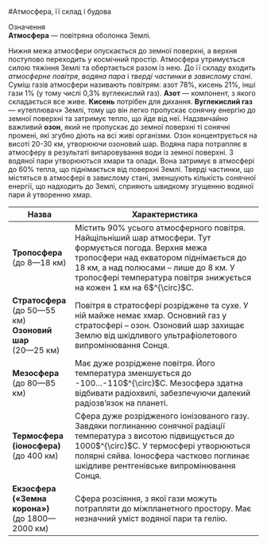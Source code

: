 #Атмосфера, її склад i будова

<div class="eoz-wrap">
<span class="eoz">Означення</span>
<div class="eoz-text">
<b>Атмосфера</b> — повiтряна оболонка Землi.
</div>
</div>

Нижня межа атмосфери опускається до земної поверхні, а верхня поступово
переходить у космічний простір. Атмосфера утримується силою тяжіння
Землі та обертається разом із нею. До її складу входить *атмосферне повітря*, *водяна пара* і *тверді частинки в завислому стані*. Суміш
газів атмосфери називають повітрям: азот 78%, кисень 21%, інші гази 1%
(у тому числі 0,3% вуглекислий газ). **Азот** — компонент, з якого
складається все живе. **Кисень** потрібен для дихання. **Вуглекислий газ** — «утеплювач» Землі, тому що він легко пропускає сонячну енергію
до земної поверхні та затримує тепло, що йде від неї. Надзвичайно
важливий **озон**, який не пропускає до земної поверхні ті сонячні
промені, які згубно діють на всі живі організми. Озон концентрується на
висоті 20-30 км, утворюючи озоновий шар. Водяна пара потрапляє в
атмосферу в результаті випаровування води із земної поверхні. З водяної
пари утворюються хмари та опади. Вона затримує в атмосфері до 60% тепла,
що піднімається від поверхні Землі. Тверді частинки, що містяться в
атмосфері в завислому стані, зменшують кількість сонячної енергії, що
надходить до Землі, сприяють швидкому згущенню водяної пари й утворенню
хмар.

<table>
<thead>
<tr>
<th>Назва</th>
<th>Характеристика</th>
</tr>
</thead>
<tbody>
<tr>
<td width="25%"><b>Тропосфера</b><br> (до 8—18 км)</td>
<td>Містить 90% усього атмосферного повітря. Найщільніший шар атмосфери. Тут формується погода. Верхня межа тропосфери над екватором піднімається до 18 км, а над полюсами – лише до
8 км. У тропосфері температура повітря знижується на кожен 1 км на 6$^{\circ}$С.</td>
</tr>
<tr>
<td><b>Стратосфера</b> <br>(до 50—55 км)<br>
<b>Озоновий шар</b> <br>(20—25 км)</td>
<td>Повітря в стратосфері розріджене та сухе. У ній майже немає хмар. Основний газ у стратосфері – озон. Озоновий шар захищає Землю від шкідливого ультрафіолетового випромінювання Сонця.</td>
</tr>
<tr>
<td><b>Мезосфера</b><br>(до 80—85 км)</td>
<td>Має дуже розріджене повітря. Його температура зменшується до -100…-110$^{\circ}$С. Мезосфера здатна
відбивати радіохвилі, забезпечуючи далекий радіозв’язок на планеті.</td>
</tr>
<tr>
<td><b>Термосфера (іоносфера)</b><br>(до 400 км)</td>
<td>Сфера дуже розрідженого іонізованого газу. Завдяки
поглинанню сонячної радіації температура з висотою підвищується до 1000$^{\circ}$С. У термосфері утворюються полярні сяйва. Іоносфера частково поглинає шкідливе рентгенівське випромінювання Сонця.</td>
</tr>
<tr>
<td><b>Екзосфера</b><br>
<b>(«Земна корона»)</b><br>
(до 1800—2000 км)</td>
<td>Сфера розсіяння, з якої гази можуть потрапляти до
міжпланетного простору. Має незначний уміст водяної пари та гелію.</td>
</tr>
</tbody>
</table>
